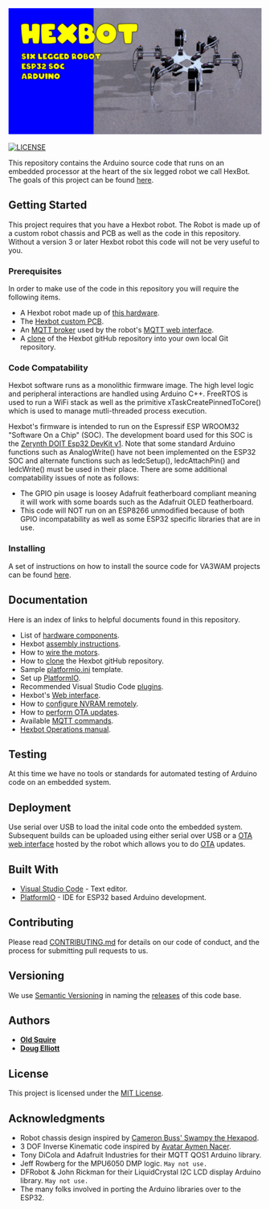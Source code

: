 ![hexaBot](img/hexbotBanner.png)

[![LICENSE](https://img.shields.io/badge/license-MIT-lightgrey.svg)](https://raw.githubusercontent.com/mmistakes/minimal-mistakes/master/LICENSE)

This repository contains the Arduino source code that runs on an embedded processor at the heart of the six legged robot we call HexBot. The goals of this project can be found [here](goals.md). 

## Getting Started

This project requires that you have a Hexbot robot. The Robot is made up of a custom robot chassis and PCB as well as the code in this repository. Without a version 3 or later Hexbot robot this code will not be very useful to you. 

### Prerequisites

In order to make use of the code in this repository you will require the following items.

* A Hexbot robot made up of [this hardware](doc/hexbotHardware.md).
* The [Hexbot custom PCB](doc/hexbotCircuit.md).
* An [MQTT broker](doc/MQTTbroker.md) used by the robot's [MQTT web interface](doc/hexbotWebInterface.md).
* A [clone](/doc/cloneRepository.md) of the Hexbot gitHub repository into your own local Git repository.

### Code Compatability

Hexbot software runs as a monolithic firmware image. The high level logic and peripheral interactions are handled using Arduino C++. FreeRTOS is used to run a WiFi stack as well as the primitive xTaskCreatePinnedToCore() which is used to manage mutli-threaded process execution.

Hexbot's firmware is intended to run on the Espressif ESP WROOM32 "Software On a Chip" (SOC). The development board used for this SOC is the [Zerynth DOIT Esp32 DevKit v1](https://testzdoc.zerynth.com/reference/boards/doit_esp32/docs/). Note that some standard Arduino functions such as AnalogWrite() have not been implemented on the ESP32 SOC and alternate functions such as ledcSetup(), ledcAttachPin() and ledcWrite() must be used in their place. There are some additional compatability issues of note as follows:

* The GPIO pin usage is loosey Adafruit featherboard compliant meaning it will work with some boards such as the Adafruit OLED featherboard.
* This code will NOT run on an ESP8266 unmodified because of both GPIO incompatability as well as some ESP32 specific libraries that are in use.

### Installing

A set of instructions on how to install the source code for VA3WAM projects can be found [here](https://va3wam.github.io/versionControl/). 

## Documentation

Here is an index of links to helpful documents found in this repository.

* List of [hardware components](/doc/hexbotHardware.md).
* Hexbot [assembly instructions](/doc/hexbotAssembly.md).
* How to [wire the motors](/doc/wireMotors.md).
* How to [clone](/doc/cloneRepository.md) the Hexbot gitHub repository.
* Sample [platformio.ini](AA/platformIO-MAC-example.txt) template.
* Set up [PlatformIO](https://github.com/va3wam/hexBot/blob/main/doc/cloneRepository.md#set-up-platformio).
* Recommended Visual Studio Code [plugins](https://github.com/va3wam/hexBot/blob/main/doc/cloneRepository.md#visual-studio-code-plugins).
* Hexbot's [Web interface](doc/hexbotWebInterface.md).
* How to [configure NVRAM remotely](https://github.com/va3wam/hexBot/blob/main/doc/hexbotConfigNVRAM.md).
* How to [perform OTA updates](https://github.com/va3wam/hexBot/blob/main/doc/webOTA.md).
* Available [MQTT commands](doc/mqttCommands.md).
* [Hexbot Operations manual](doc/hexbotOperationManual.md).

## Testing

At this time we have no tools or standards for automated testing of Arduino code on an embedded system. 

## Deployment

Use serial over USB to load the inital code onto the embedded system. Subsequent builds can be uploaded using either serial over USB or 
a [OTA web interface](doc/webOTA.md) hosted by the robot which allows you to do [OTA](https://en.wikipedia.org/wiki/Over-the-air_programming) updates.

## Built With

* [Visual Studio Code](https://code.visualstudio.com/) - Text editor.
* [PlatformIO](https://platformio.org/) - IDE for ESP32 based Arduino development.

## Contributing

Please read [CONTRIBUTING.md](contributing.md) for details on our code
of conduct, and the process for submitting pull requests to us.

## Versioning

We use [Semantic Versioning](http://semver.org/) in naming the [releases](https://github.com/va3wam/hexaBot/releases) of this code base. 

## Authors

* **[Old Squire](https://github.com/theagingapprentice)**
* **[Doug Elliott](https://github.com/nerdoug)**

## License

This project is licensed under the [MIT License](license.md).

## Acknowledgments

* Robot chassis design inspired by [Cameron Buss' Swampy the Hexapod](https://grabcad.com/library/swampy-the-hexapod-1).
* 3 DOF Inverse Kinematic code inspired by [Avatar
Aymen Nacer](https://github.com/AymenNacer/Forward-and-Inverse-Kinematics-for-3-DOF-Robotic-arm). 
* Tony DiCola and Adafruit Industries for their MQTT QOS1 Arduino library.
* Jeff Rowberg for the MPU6050 DMP logic. ```May not use.```
* DFRobot & John Rickman for their LiquidCrystal I2C LCD display Arduino library. ```May not use.```
* The many folks involved in porting the Arduino libraries over to the ESP32.
